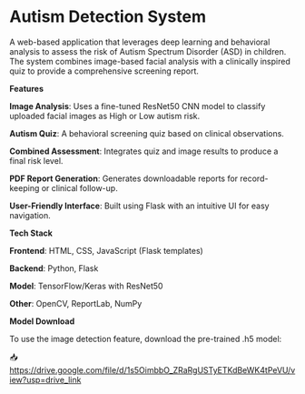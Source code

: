 # Autism Detection System
A web-based application that leverages deep learning and behavioral analysis to assess the risk of Autism Spectrum Disorder (ASD) in children. The system combines image-based facial analysis with a clinically inspired quiz to provide a comprehensive screening report.

**Features**

**Image Analysis**: Uses a fine-tuned ResNet50 CNN model to classify uploaded facial images as High or Low autism risk. 

**Autism Quiz**: A behavioral screening quiz based on clinical observations.

**Combined Assessment**: Integrates quiz and image results to produce a final risk level.

**PDF Report Generation**: Generates downloadable reports for record-keeping or clinical follow-up.

**User-Friendly Interface**: Built using Flask with an intuitive UI for easy navigation.


**Tech Stack**

**Frontend**: HTML, CSS, JavaScript (Flask templates)

**Backend**: Python, Flask

**Model**: TensorFlow/Keras with ResNet50

**Other**: OpenCV, ReportLab, NumPy

**Model Download**

To use the image detection feature, download the pre-trained .h5 model:

📥 https://drive.google.com/file/d/1s5OimbbO_ZRaRgUSTyETKdBeWK4tPeVU/view?usp=drive_link


